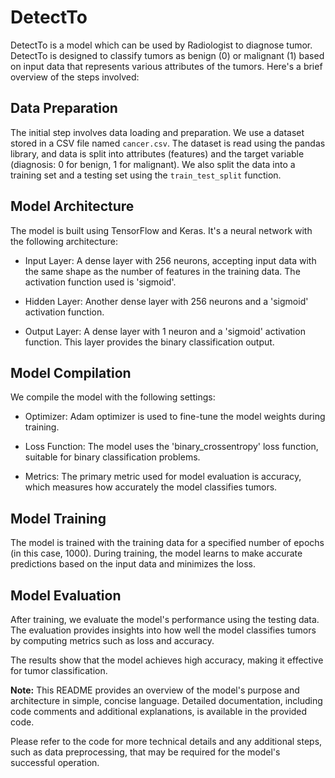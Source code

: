 # DetectTo
DetectTo is a model which can be used by Radiologist to diagnose tumor. DetectTo is designed to classify tumors as benign (0) or malignant (1) based on input data that represents various attributes of the tumors. Here's a brief overview of the steps involved:

## Data Preparation

The initial step involves data loading and preparation. We use a dataset stored in a CSV file named `cancer.csv`. The dataset is read using the pandas library, and data is split into attributes (features) and the target variable (diagnosis: 0 for benign, 1 for malignant). We also split the data into a training set and a testing set using the `train_test_split` function.

## Model Architecture

The model is built using TensorFlow and Keras. It's a neural network with the following architecture:

- Input Layer: A dense layer with 256 neurons, accepting input data with the same shape as the number of features in the training data. The activation function used is 'sigmoid'.

- Hidden Layer: Another dense layer with 256 neurons and a 'sigmoid' activation function.

- Output Layer: A dense layer with 1 neuron and a 'sigmoid' activation function. This layer provides the binary classification output.

## Model Compilation

We compile the model with the following settings:

- Optimizer: Adam optimizer is used to fine-tune the model weights during training.

- Loss Function: The model uses the 'binary_crossentropy' loss function, suitable for binary classification problems.

- Metrics: The primary metric used for model evaluation is accuracy, which measures how accurately the model classifies tumors.

## Model Training

The model is trained with the training data for a specified number of epochs (in this case, 1000). During training, the model learns to make accurate predictions based on the input data and minimizes the loss.

## Model Evaluation

After training, we evaluate the model's performance using the testing data. The evaluation provides insights into how well the model classifies tumors by computing metrics such as loss and accuracy.

The results show that the model achieves high accuracy, making it effective for tumor classification.

**Note:** This README provides an overview of the model's purpose and architecture in simple, concise language. Detailed documentation, including code comments and additional explanations, is available in the provided code.

Please refer to the code for more technical details and any additional steps, such as data preprocessing, that may be required for the model's successful operation.

